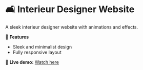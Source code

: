 # 🛋️ Interieur Designer Website

A sleek interieur designer website with animations and effects. 

🔧 **Features**
- Sleek and minimalist design
- Fully responsive layout

🔗 **Live demo:** [Watch here](https://cappelleemile.github.io/Interieurdesigner-Website/)
